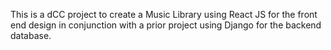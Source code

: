 This is a dCC project to create a Music Library using React JS for the front end design in conjunction with a prior project using Django for the backend database.
